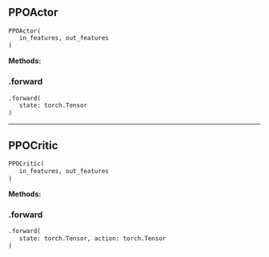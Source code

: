 #


## PPOActor
```python 
PPOActor(
   in_features, out_features
)
```




**Methods:**


### .forward
```python
.forward(
   state: torch.Tensor
)
```


----


## PPOCritic
```python 
PPOCritic(
   in_features, out_features
)
```




**Methods:**


### .forward
```python
.forward(
   state: torch.Tensor, action: torch.Tensor
)
```

